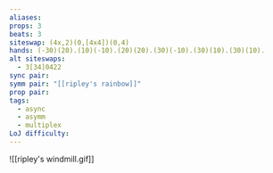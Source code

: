 ```yaml
---
aliases: 
props: 3
beats: 3
siteswap: (4x,2)(0,[4x4])(0,4)
hands: (-30)(20).(10)(-10).(20)(20).(30)(-10).(30)(10).(30)(10).
alt siteswaps:
  - 3[34]0422
sync pair: 
symm pair: "[[ripley's rainbow]]"
prop pair: 
tags:
  - async
  - asymm
  - multiplex
LoJ difficulty:
---
```

![[ripley's windmill.gif]]
